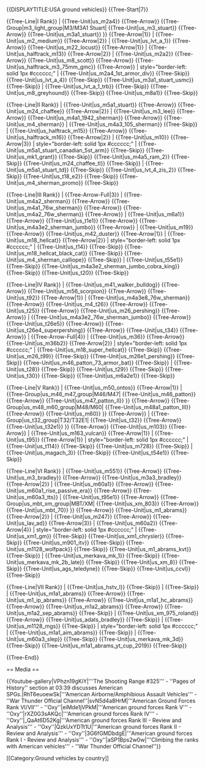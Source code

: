 {{DISPLAYTITLE:USA ground vehicles}}
{{Tree-Start|7}}

{{Tree-Line|I Rank}}
|
{{Tree-Unit|us_m2a4}}
{{Tree-Arrow}}
{{Tree-Group|m3_light_group|M3/M3A1 Stuart|
  {{Tree-Unit|us_m3_stuart}}
{{Tree-Arrow}}
{{Tree-Unit|us_m3a1_stuart}}
}}
{{Tree-Arrow|1}}
|
{{Tree-Unit|us_m2_medium}}
{{Tree-Arrow|2}}
|
{{Tree-Unit|us_lvt_a_1}}
{{Tree-Arrow}}
{{Tree-Unit|us_m22_locust}}
{{Tree-Arrow|1}}
|
{{Tree-Unit|us_halftrack_m13}}
{{Tree-Arrow|2}}
|
{{Tree-Unit|us_m2a2}}
{{Tree-Arrow}}
{{Tree-Unit|us_m8_scott}}
{{Tree-Arrow}}
{{Tree-Unit|us_halftrack_m3_75mm_gmc}}
{{Tree-Arrow}}
| style="border-left: solid 1px #cccccc;" |
{{Tree-Unit|us_m2a4_1st_armor_div}}
{{Tree-Skip}}
{{Tree-Unit|us_lvt_a_4}}
{{Tree-Skip}}
{{Tree-Unit|us_m3a1_stuart_usmc}}
{{Tree-Skip}}
|
{{Tree-Unit|us_lvt_a_1_trb}}
{{Tree-Skip}}
{{Tree-Unit|us_m8_greyhound}}
{{Tree-Skip}}
{{Tree-Unit|us_m8a1}}
{{Tree-Skip}}

{{Tree-Line|II Rank}}
|
{{Tree-Unit|us_m5a1_stuart}}
{{Tree-Arrow}}
{{Tree-Unit|us_m24_chaffee}}
{{Tree-Arrow|2}}
|
{{Tree-Unit|us_m3_lee}}
{{Tree-Arrow}}
{{Tree-Unit|us_m4a1_1942_sherman}}
{{Tree-Arrow}}
{{Tree-Unit|us_m4_sherman}}
|
{{Tree-Unit|us_m4a3_105_sherman}}
{{Tree-Skip}}
|
{{Tree-Unit|us_halftrack_m15}}
{{Tree-Arrow}}
{{Tree-Unit|us_halftrack_m16}}
{{Tree-Arrow|2}}
|
{{Tree-Unit|us_m10}}
{{Tree-Arrow|3}}
| style="border-left: solid 1px #cccccc;" |
{{Tree-Unit|us_m5a1_stuart_canadian_5st_arm}}
{{Tree-Skip}}
{{Tree-Unit|us_mk1_grant}}
{{Tree-Skip}}
{{Tree-Unit|us_m4a5_ram_2}}
{{Tree-Skip}}
{{Tree-Unit|us_m24_chaffee_tl}}
{{Tree-Skip}}
|
{{Tree-Unit|us_m5a1_stuart_td}}
{{Tree-Skip}}
{{Tree-Unit|us_lvt_4_zis_2}}
{{Tree-Skip}}
{{Tree-Unit|us_t18_e2}}
{{Tree-Skip}}
{{Tree-Unit|us_m4_sherman_promo}}
{{Tree-Skip}}

{{Tree-Line|III Rank}}
|
{{Tree-Arrow-Full|3}}
|
{{Tree-Unit|us_m4a2_sherman}}
{{Tree-Arrow}}
{{Tree-Unit|us_m4a1_76w_sherman}}
{{Tree-Arrow}}
{{Tree-Unit|us_m4a2_76w_sherman}}
{{Tree-Arrow}}
|
{{Tree-Unit|us_m6a1}}
{{Tree-Arrow}}
{{Tree-Unit|us_t1e1}}
{{Tree-Arrow}}
{{Tree-Unit|us_m4a3e2_sherman_jumbo}}
{{Tree-Arrow}}
|
{{Tree-Unit|us_m19}}
{{Tree-Arrow}}
{{Tree-Unit|us_m42_duster}}
{{Tree-Arrow|1}}
|
{{Tree-Unit|us_m18_hellcat}}
{{Tree-Arrow|2}}
| style="border-left: solid 1px #cccccc;" |
{{Tree-Unit|us_t14}}
{{Tree-Skip}}
{{Tree-Unit|us_m18_hellcat_black_cat}}
{{Tree-Skip}}
{{Tree-Unit|us_m4_sherman_calliope}}
{{Tree-Skip}}
|
{{Tree-Unit|us_t55e1}}
{{Tree-Skip}}
{{Tree-Unit|us_m4a3e2_sherman_jumbo_cobra_king}}
{{Tree-Skip}}
{{Tree-Unit|us_t20}}
{{Tree-Skip}}

{{Tree-Line|IV Rank}}
|
{{Tree-Unit|us_m41_walker_bulldog}}
{{Tree-Arrow}}
{{Tree-Unit|us_m56_scorpion}}
{{Tree-Arrow}}
{{Tree-Unit|us_t92}}
{{Tree-Arrow|1}}
|
{{Tree-Unit|us_m4a3e8_76w_sherman}}
{{Tree-Arrow}}
{{Tree-Unit|us_m4_t26}}
{{Tree-Arrow}}
{{Tree-Unit|us_t25}}
{{Tree-Arrow}}
{{Tree-Unit|us_m26_pershing}}
{{Tree-Arrow}}
|
{{Tree-Unit|us_m4a3e2_76w_sherman_jumbo}}
{{Tree-Arrow}}
{{Tree-Unit|us_t26e5}}
{{Tree-Arrow}}
{{Tree-Unit|us_t26e4_superpershing}}
{{Tree-Arrow}}
{{Tree-Unit|us_t34}}
{{Tree-Arrow}}
|
{{Tree-Arrow-Full|4}}
|
{{Tree-Unit|us_m36}}
{{Tree-Arrow}}
{{Tree-Unit|us_m36b2}}
{{Tree-Arrow|2}}
| style="border-left: solid 1px #cccccc;" |
{{Tree-Unit|us_m18_super_hellcat}}
{{Tree-Skip}}
{{Tree-Unit|us_m26_t99}}
{{Tree-Skip}}
{{Tree-Unit|us_m26e1_pershing}}
{{Tree-Skip}}
{{Tree-Unit|us_m46_patton_73_armor_bat}}
{{Tree-Skip}}
|
{{Tree-Unit|us_t28}}
{{Tree-Skip}}
{{Tree-Unit|us_t29}}
{{Tree-Skip}}
{{Tree-Unit|us_t30}}
{{Tree-Skip}}
{{Tree-Unit|us_m6a2e1}}
{{Tree-Skip}}

{{Tree-Line|V Rank}}
|
{{Tree-Unit|us_m50_ontos}}
{{Tree-Arrow|1}}
|
{{Tree-Group|us_m46_m47_group|M46/M47|
  {{Tree-Unit|us_m46_patton}}
{{Tree-Arrow}}
{{Tree-Unit|us_m47_patton_II}}
}}
{{Tree-Arrow}}
{{Tree-Group|us_m48_m60_group|M48/M60|
  {{Tree-Unit|us_m48a1_patton_III}}
{{Tree-Arrow}}
{{Tree-Unit|us_m60}}
}}
{{Tree-Arrow}}
|
{{Tree-Group|us_t32_group|T32/T32E1|
  {{Tree-Unit|us_t32}}
{{Tree-Arrow}}
{{Tree-Unit|us_t32e1}}
}}
{{Tree-Arrow}}
{{Tree-Unit|us_m103}}
{{Tree-Arrow}}
|
{{Tree-Unit|us_m163_vulcan}}
{{Tree-Arrow|1}}
|
{{Tree-Unit|us_t95}}
{{Tree-Arrow|1}}
| style="border-left: solid 1px #cccccc;" |
{{Tree-Unit|us_t114}}
{{Tree-Skip}}
{{Tree-Unit|us_m728}}
{{Tree-Skip}}
|
{{Tree-Unit|us_magach_3}}
{{Tree-Skip}}
{{Tree-Unit|us_t54e1}}
{{Tree-Skip}}

{{Tree-Line|VI Rank}}
|
{{Tree-Unit|us_m551}}
{{Tree-Arrow}}
{{Tree-Unit|us_m3_bradley}}
{{Tree-Arrow}}
{{Tree-Unit|us_m3a3_bradley}}
{{Tree-Arrow|2}}
|
{{Tree-Unit|us_m60a1}}
{{Tree-Arrow}}
{{Tree-Unit|us_m60a1_rise_passive_era}}
{{Tree-Arrow}}
{{Tree-Unit|us_m60a3_tts}}
|
{{Tree-Unit|us_t95e1}}
{{Tree-Arrow}}
{{Tree-Group|us_mbt_xm_group|MBT/XM|
  {{Tree-Unit|us_xm_803}}
{{Tree-Arrow}}
{{Tree-Unit|us_mbt_70}}
}}
{{Tree-Arrow}}
{{Tree-Unit|us_m1_abrams}}
{{Tree-Arrow|2}}
|
{{Tree-Unit|us_m247}}
{{Tree-Arrow}}
{{Tree-Unit|us_lav_ad}}
{{Tree-Arrow|3}}
|
{{Tree-Unit|us_m60a2}}
{{Tree-Arrow|4}}
| style="border-left: solid 1px #cccccc;" |
{{Tree-Unit|us_xm1_gm}}
{{Tree-Skip}}
{{Tree-Unit|us_xm1_chrysler}}
{{Tree-Skip}}
{{Tree-Unit|us_m901_itv}}
{{Tree-Skip}}
{{Tree-Unit|us_m1128_wolfpack}}
{{Tree-Skip}}
{{Tree-Unit|us_m1_abrams_kvt}}
{{Tree-Skip}}
|
{{Tree-Unit|us_merkava_mk_1}}
{{Tree-Skip}}
{{Tree-Unit|us_merkava_mk_2b_late}}
{{Tree-Skip}}
{{Tree-Unit|us_xm_8}}
{{Tree-Skip}}
{{Tree-Unit|us_ags_teledyne}}
{{Tree-Skip}}
{{Tree-Unit|us_ccvl}}
{{Tree-Skip}}

{{Tree-Line|VII Rank}}
|
{{Tree-Unit|us_hstv_l}}
{{Tree-Skip}}
|
{{Tree-Skip}}
|
{{Tree-Unit|us_m1a1_abrams}}
{{Tree-Arrow}}
{{Tree-Unit|us_m1_ip_abrams}}
{{Tree-Arrow}}
{{Tree-Unit|us_m1a1_hc_abrams}}
{{Tree-Arrow}}
{{Tree-Unit|us_m1a2_abrams}}
{{Tree-Arrow}}
{{Tree-Unit|us_m1a2_sep_abrams}}
{{Tree-Skip}}
|
{{Tree-Unit|us_xm_975_roland}}
{{Tree-Arrow}}
{{Tree-Unit|us_adats_bradley}}
{{Tree-Skip}}
|
{{Tree-Unit|us_m1128_mgs}}
{{Tree-Skip}}
| style="border-left: solid 1px #cccccc;" |
{{Tree-Unit|us_m1a1_aim_abrams}}
{{Tree-Skip}}
|
{{Tree-Unit|us_m60a3_slep}}
{{Tree-Skip}}
{{Tree-Unit|us_merkava_mk_3d}}
{{Tree-Skip}}
{{Tree-Unit|us_m1a1_abrams_yt_cup_2019}}
{{Tree-Skip}}

{{Tree-End}}

== Media ==

<!-- ''Excellent additions to the article would be video guides, screenshots from the game, and photos.'' -->

{{Youtube-gallery|VPhzn19gKiY|'''The Shooting Range #325''' - ''Pages of History'' section at 03:39 discusses American SPGs.|RhT6euoewSk|'''American Airborne/Amphibious Assault Vehicles'''  - ''War Thunder Official Channel''|svN5d4a8HrM|'''American Ground Forces Rank VI/VII''' - ''Oxy''|eiMde1jVPkM|'''American ground forces Rank V''' - ''Oxy''|rXZ0G3sAKQc|'''American ground forces Rank IV''' - ''Oxy''|_QaAt6D52Kg|'''American ground forces Rank III - Review and Analysis''' - ''Oxy''|QzkUxYDTt1U|'''American ground forces Rank II - Review and Analysis''' - ''Oxy''|3G6fGMDbdgE|'''American ground forces Rank I - Review and Analysis''' - ''Oxy''|aSP1Bps2w0w|'''Climbing the ranks with American vehicles'''  - ''War Thunder Official Channel''}}

[[Category:Ground vehicles by country]]
